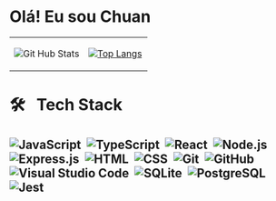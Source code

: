 # Olá! Eu sou Chuan

<table>
  <tr>
    <td style="width: 53.8%">

![Git Hub Stats](https://github-readme-stats.vercel.app/api?username=syggnus&theme=blue-green)
    </td>
    <td>
[![Top Langs](https://github-readme-stats.vercel.app/api/top-langs/?username=syggnus&theme=blue-green)](https://github.com/anuraghazra/github-readme-stats)
    </td>
  </tr>
</table>


# 🛠 &nbsp; Tech Stack 

![JavaScript](https://img.shields.io/badge/-JavaScript-05122A?style=flat&logo=javascript)&nbsp;
![TypeScript](https://img.shields.io/badge/TypeScript-05122A?style=flat&logo=typescript)&nbsp;
![React](https://img.shields.io/badge/-React-05122A?style=flat&logo=react)&nbsp;
![Node.js](https://img.shields.io/badge/-Node.js-05122A?style=flat&logo=node.js)&nbsp;
![Express.js](https://img.shields.io/badge/Express.js-05122A?style=flat&logo=Express.js)&nbsp;
![HTML](https://img.shields.io/badge/-HTML-05122A?style=flat&logo=HTML5)&nbsp;
![CSS](https://img.shields.io/badge/-CSS-05122A?style=flat&logo=CSS3&logoColor=1572B6)&nbsp;
![Git](https://img.shields.io/badge/-Git-05122A?style=flat&logo=git)&nbsp;
![GitHub](https://img.shields.io/badge/-GitHub-05122A?style=flat&logo=github)&nbsp;
![Visual Studio Code](https://img.shields.io/badge/-Visual%20Studio%20Code-05122A?style=flat&logo=visual-studio-code&logoColor=007ACC)&nbsp;
![SQLite](https://img.shields.io/badge/-SQLite-05122A?style=flat&logo=sqlite)&nbsp;
![PostgreSQL](https://img.shields.io/badge/PostgreSQL-05122A?style=flat&logo=PostgreSQL)&nbsp;
![Jest](https://img.shields.io/badge/Jest-05122A?style=flat&logo=jest)&nbsp;
---

